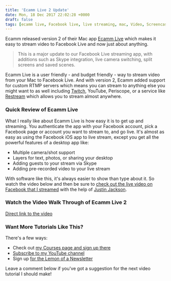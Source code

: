```yaml
---
title: 'Ecamm Live 2 Update'
date: Mon, 18 Dec 2017 22:02:28 +0000
draft: false
tags: [ecamm live, Facebook live, live streaming, mac, Video, Screencast, screencast, software, tutorial]
---
```


Ecamm released version 2 of their Mac app [Ecamm Live](https://www.ecamm.com/mac/ecammlive/) which makes it easy to stream video to Facebook Live and now just about anything.

> This is a major update to our Facebook Live streaming app, with additions such as Skype integration, live camera switching, split screens and saved scenes.

Ecamm Live is a user friendly - and budget friendly - way to stream video from your Mac to Facebook Live. And with version 2, Ecamm added support for custom RTMP servers which means you can stream to anything else you might want to as well including [Twitch](https://www.twitch.tv/goodstuff_fm), YouTube, Periscope, or a service like [Restream](https://restream.io) which allows you to stream almost anywhere.

### Quick Review of Ecamm Live

What I really like about Ecamm Live is how easy it is to get up and streaming. You authenticate the app with your Facebook account, pick a Facebook page or account you want to stream to, and go live. It's almost as easy as using the Facebook iOS app to live stream, except you get all the powerful features of a desktop app like:

*   Multiple camera/shot support
*   Layers for text, photos, or sharing your desktop
*   Adding guests to your stream via Skype
*   Adding pre-recorded video to your live stream

With software like this, it's always easier to show than type about it. So watch the video below and then be sure to [check out the live video on Facebook that I streamed](https://www.facebook.com/lemonproductionsca/videos/10156176945000942/) with the help of [Justin Jackson](https://justinjackson.ca).

### Watch the Video Walk Through of Ecamm Live 2

[Direct link to the video](https://www.youtube.com/watch?v=nDWEGmDowys)

### Want More Tutorials Like This?

There's a few ways:

*   Check out [my Courses page and sign up there](https://courses.chrisenns.com)
*   [Subscribe to my YouTube channel](https://www.youtube.com/c/lemonproductionsca)
*   Sign up [for the Lemon of a Newsletter](http://www.lemonproductions.ca/newsletter/)

Leave a comment below if you've got a suggestion for the next video tutorial I should make!